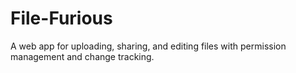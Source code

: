 # File-Furious
 A web app for uploading, sharing, and editing files with permission management and change tracking.
